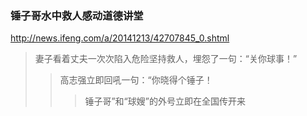 ### 锤子哥水中救人感动道德讲堂
http://news.ifeng.com/a/20141213/42707845_0.shtml
>妻子看着丈夫一次次陷入危险坚持救人，埋怨了一句：“关你球事！”
>>高志强立即回吼一句：“你晓得个锤子！
>>>锤子哥”和“球嫂”的外号立即在全国传开来